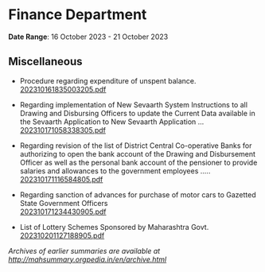 # Finance Department

**Date Range**: 16 October 2023 - 21 October 2023


## Miscellaneous
- Procedure regarding expenditure of unspent balance.\
  [202310161835003205.pdf](https://gr.maharashtra.gov.in/Site/Upload/Government%20Resolutions/English/202310161835003205.pdf)

- Regarding implementation of New Sevaarth System Instructions to all Drawing and Disbursing Officers to update the Current Data available in the Sevaarth Application to New Sevaarth Application ...\
  [202310171058338305.pdf](https://gr.maharashtra.gov.in/Site/Upload/Government%20Resolutions/English/202310171058338305.pdf)

- Regarding revision of the list of District Central Co-operative Banks for authorizing to open the bank account of the Drawing and Disbursement Officer as well as the personal bank account of the pensioner to provide salaries and allowances to the government employees .....\
  [202310171116584805.pdf](https://gr.maharashtra.gov.in/Site/Upload/Government%20Resolutions/English/202310171116584805.pdf)

- Regarding sanction of advances for purchase of motor cars to Gazetted State Government Officers\
  [202310171234430905.pdf](https://gr.maharashtra.gov.in/Site/Upload/Government%20Resolutions/English/202310171234430905.pdf)

- List of Lottery Schemes Sponsored by Maharashtra Govt.\
  [202310201127188905.pdf](https://gr.maharashtra.gov.in/Site/Upload/Government%20Resolutions/English/202310201127188905.pdf)


*Archives of earlier summaries are available at http://mahsummary.orgpedia.in/en/archive.html*